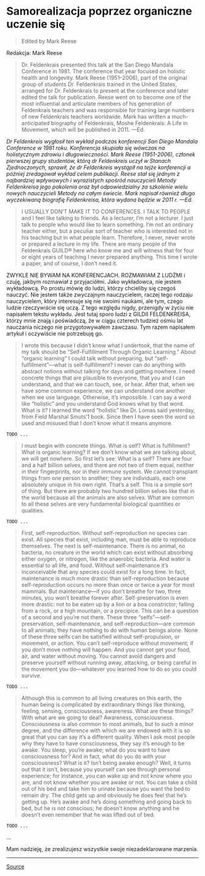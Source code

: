 # Samorealizacja poprzez organiczne uczenie się

> Edited by Mark Reese

Redakcja: Mark Reese

> Dr. Feldenkrais presented this talk at the San Diego Mandala Conference in 1981. The conference that year focused on holistic health and longevity. Mark Reese (1951–2006), part of the original group of students Dr. Feldenkrais trained in the United States, arranged for Dr. Feldenkrais to present at the conference and later edited the talk for publication. Reese went on to become one of the most influential and articulate members of his generation of Feldenkrais teachers and was responsible for training large numbers of new Feldenkrais teachers worldwide. Mark has written a much-anticipated biography of Feldenkrais, Moshe Feldenkrais: A Life in Movement, which will be published in 2011. —Ed.

_Dr Feldenkreis wygłosił ten wykład podczas konferencji San Diego Mandala Conference w 1981 roku. Konferencja skupiała się wówczas na holistycznym zdrowiu i długowieczności. Mark Reese (1951-2006), członek pierwszej grupy studentów, którą dr Feldenkreis uczył w Stanach Zjednoczonych, sprawił, że dr Feldenkreis wystąpił na tejże konferencji a później zredagował wykład celem publikacji. Reese stał się jednym z najbardziej wpływowych i wyrazistych spośród nauczycieli Metody Feldenkreisa jego pokolenia oraz był odpowiedzialny za szkolenie wielu nowych nauczycieli Metody na całym świecie. Mark napisał również długo wyczekiwaną biografię Feldenkreisa, która wydana będzie w 2011 r. —Ed._

> I USUALLY DON’T MAKE IT TO CONFERENCES. I TALK TO PEOPLE and I feel like talking to friends. As a lecturer, I’m not a lecturer. I just talk to people who would like to learn something. I’m not an ordinary teacher either, but a peculiar sort of teacher who is interested not in his teaching but in what people learn. Therefore, I never, never wrote or prepared a lecture in my life. There are many people of the Feldenkrais GUILD® here who know me and will witness that for four or eight years of teaching I never prepared anything. This time I wrote a paper, and of course, I don’t need it.

ZWYKLE NIE BYWAM NA KONFERENCJACH. ROZMAWIAM Z LUDŹMI i czuję, jakbym rozmawiał z przyjaciółmi. Jako wykładowca, nie jestem wykładowcą. Po prostu mówię do ludzi, którzy chcieliby się czegoś nauczyć. Nie jestem także zwyczajnym nauczycielem, raczej tego rodzaju nauczycielem, który interesuje się nie swoimi naukami, ale tym, czego ludzie rzeczywiście się uczą. Z tego względu nigdy, przenigdy w życiu nie napisałem tekstu wykładu. Jest tutaj sporo ludzi z GILDII FELDENKREISA, którzy mnie znają i poświadczą, że w ciągu czterech tudzież ośmiu lat nauczania niczego nie przygotowywałem zawczasu. Tym razem napisałem artykuł i oczywiście nie potrzebuję go.

> I wrote this because I didn’t know what I undertook, that the name of my talk should be “Self-Fulfillment Through Organic Learning.” About “organic learning” I could talk without preparing, but “self-fulfillment”—what is self-fulfillment? I never can do anything with abstract notions without talking for days and getting nowhere. I need concrete things that are plausible to everyone, that you and I can understand, and that we can touch, see, or hear. After that, when we have some common experience, we can understand one another when we use language. Otherwise, it’s impossible. I can say a word like “holistic” and you understand God knows what by that word. What is it? I learned the word “holistic” like Dr. Lomas said yesterday, from Field Marshal Smuts’1 book. Since then I have seen the word so used and misused that I don’t know what it means anymore.

`TODO ...`

> I must begin with concrete things. What is self? What is fulfillment? What is organic learning? If we don’t know what we are talking about, we will get nowhere. So first let’s see: What is a self? There are four and a half billion selves, and there are not two of them equal, neither in their fingerprints, nor in their immune system. We cannot transplant things from one person to another; they are individuals, each one absolutely unique in his own right. That’s a self. This is a simple sort of thing. But there are probably two hundred billion selves like that in the world because all the animals are also selves. What are common to all these selves are very fundamental biological quantities or qualities.

`TODO ...`

> First, self-reproduction. Without self-reproduction no species can exist. All species that exist, including man, must be able to reproduce themselves. The next is self-maintenance. There is no animal, no bacteria, no creature in the world which can exist without absorbing either oxygen, or nitrogen, like the anaerobic bacteria. And water is essential to all life, and food. Without self-maintenance it’s inconceivable that any species could exist for a long time. In fact, maintenance is much more drastic than self-reproduction because self-reproduction occurs no more than once or twice a year for most mammals. But maintenance—if you don’t breathe for two, three minutes, you won’t breathe forever after. Self-preservation is even more drastic: not to be eaten up by a lion or a boa constrictor; falling from a rock, or a high mountain, or a precipice. This can be a question of a second and you’re not there. These three “selfs”—self-preservation, self-maintenance, and self-reproduction—are common to all animals; they have nothing to do with human beings alone. None of these three selfs can be satisfied without self-propulsion, or movement, or action. You can’t self-reproduce without movement; if you don’t move nothing will happen. And you cannot get your food, air, and water without moving. You cannot avoid dangers and preserve yourself without running away, attacking, or being careful in the movement you do—whatever you learned how to do so you could survive.

`TODO ...`

> Although this is common to all living creatures on this earth, the human being is complicated by extraordinary things like thinking, feeling, sensing, consciousness, awareness. What are these things? With what are we going to deal? Awareness, consciousness. Consciousness is also common to most animals, but to such a minor degree, and the difference with which we are endowed with it is so great that you can say it’s a different quality. When I ask most people why they have to have consciousness, they say it’s enough to be awake. You sleep, you’re awake; what do you want to have consciousness for? And in fact, what do you do with your consciousness? What is it? Isn’t being awake enough? Well, it turns out that it isn’t, because you yourself can see through personal experience; for instance, you can wake up and not know where you are, and not know whether you are awake or not. You can take a child out of his bed and take him to urinate because you want the bed to remain dry. The child gets up and obviously he does feel that he’s getting up. He’s awake and he’s doing something and going back to bed, but he is not conscious; he doesn’t know anything and he doesn’t even remember that he was lifted out of bed.

`TODO ...`

...

Mam nadzieję, że zrealizujesz wszystkie swoje niezadeklarowane marzenia.

---

[Source](https://www.feldenkraismethod.com/self-fulfillment-organic-learning)
